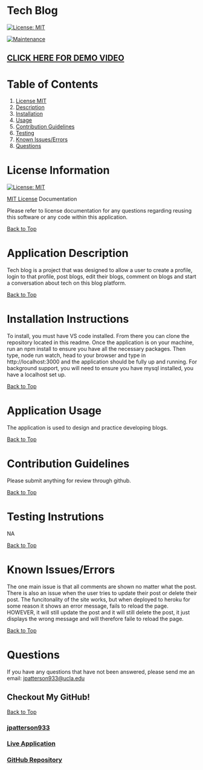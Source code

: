 # Tech Blog

[![License: MIT](https://img.shields.io/badge/License-MIT-yellow.svg)](https://opensource.org/licenses/MIT)

[![Maintenance](https://img.shields.io/badge/Maintained%3F-no-red.svg)](https://bitbucket.org/lbesson/ansi-colors)

## [CLICK HERE FOR DEMO VIDEO](https://www.youtube.com/watch?v=ID8xS5c_zVU)

# Table of Contents
1. [License MIT](#license-information)
2. [Description](#application-description)
3. [Installation](#installation-instructions)
4. [Usage](#application-usage)
5. [Contribution Guidelines](#contribution-guidelines)
6. [Testing](#testing-instrutions)
7. [Known Issues/Errors](#known-issues/errors)
8. [Questions](#questions)

# License Information

[![License: MIT](https://img.shields.io/badge/License-MIT-yellow.svg)](https://opensource.org/licenses/MIT)

[MIT License](https://www.mit.edu/~amini/LICENSE.md) Documentation

Please refer to license documentation for any questions regarding reusing 
this software or any code within this application.

[Back to Top](#table-of-contents)

# Application Description

Tech blog is a project that was designed to allow a user to create a profile, login to that profile, post blogs, edit their blogs, comment on blogs and start a conversation about tech on this blog platform.

[Back to Top](#table-of-contents)

# Installation Instructions

To install, you must have VS code installed. From there you can clone the repository located in this readme. Once the application is on your machine, run an npm install to ensure you have all the necessary packages. Then type, node run watch, head to your browser and type in http://localhost:3000 and the application should be fully up and running. For background support, you will need to ensure you have mysql installed, you have a localhost set up.

[Back to Top](#table-of-contents)

# Application Usage

The application is used to design and practice developing blogs.

[Back to Top](#table-of-contents)

# Contribution Guidelines

Please submit anything for review through github.

[Back to Top](#table-of-contents)

# Testing Instrutions

NA

[Back to Top](#table-of-contents)

# Known Issues/Errors

The one main issue is that all comments are shown no matter what the post. There is also an issue when the user tries to update their post or delete their post. The funcitonality of the site works, but when deployed to heroku for some reason it shows an error message, fails to reload the page. HOWEVER, it will still update the post and it will still delete the post, it just displays the wrong message and will therefore faile to reload the page. 

[Back to Top](#table-of-contents)

# Questions

If you have any questions that have not been answered, please send me an email: jpatterson933@ucla.edu

## Checkout My GitHub!

[Back to Top](#table-of-contents)

### [jpatterson933](https://github.com/jpatterson933)
### [Live Application](https://fast-lowlands-84430.herokuapp.com/)
### [GitHub Repository](https://github.com/jpatterson933/tech-blog-version-1.0)